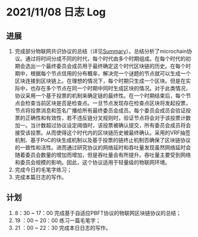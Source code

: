# 2021/11/08 日志 Log

## 进展

1. 完成部分物联网共识协议的总结（详见[Summary](./../Blockchain_in_Wireless_Networks/Summary.md)）。总结分析了microchain协议。通过将时间分成不同的时代，每个时代由多个时期组成。在每个时代的初期会选出一个最终委员会成员用于最终确定这个时代区块链的历史。在每个时期中，根据每个节点信用的分布概率，解决完一个谜题的节点就可以生成一个区块连接到区块链上。在理想的情况下，每个时期只生成一个区块。但是在实际中，也存在多个节点在同一个时期中同时生成区块的情况。对于此类情况，协议采用一个基于投票的机制来确定链的最终性。在一个时期结束后，每个节点会检查当前区块是否是检查点。一旦节点发现存在检查点区块将发起投票，节点将投票消息和签名广播给所有最终委员会成员。每个委员会成员会验证投票的正确性和有效性，若不违反链分叉规则时，验证节点将会对于该投票计数加一。当计数超过协议设定阈值时，该投票被确认提交，所有委员会成员将会接受该投票。从而使得这个时代内的区块链历史被最终确认。采用的VRF抽签机制、基于PoC的块生成机制以及基于投票的链终止机制否确保了区块链协议的一致性和活性。进而通过研究协议的网络延时和吞吐量发现虽然网络延时会随着委员会数量的增加而增加，但是吞吐量会有所提升。吞吐量主要受到网络和委员会规模的影响。因此，这个协议适用于轻量级的物联网环境。
2. 完成今日的毛笔字练习；
3. 完成本篇日志的写作。


## 计划

1. 8：30 ~ 17：00 完成基于自适应PBFT协议的物联网区块链协议的总结；
2. 19 ：00 ~ 20：00 练习一篇毛笔字；
3. 21 ：00 ~ 22：30 完成本日日志的写作。